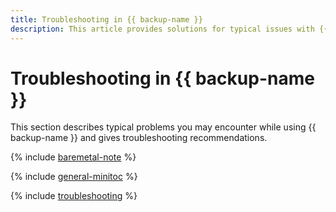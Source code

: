 ```yaml
---
title: Troubleshooting in {{ backup-name }}
description: This article provides solutions for typical issues with {{ backup-name }}.
---
```


# Troubleshooting in {{ backup-name }}

This section describes typical problems you may encounter while using {{ backup-name }} and gives troubleshooting recommendations.

{% include [baremetal-note](../../_includes/backup/baremetal-note.md) %}

{% include [general-minitoc](../../_qa/backup/minitoc/general.md) %}

{% include [troubleshooting](../../_qa/backup/troubleshooting.md) %}